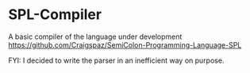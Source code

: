 # SPL-Compiler

A basic compiler of the language under development https://github.com/Craigspaz/SemiColon-Programming-Language-SPL

FYI: I decided to write the parser in an inefficient way on purpose.
